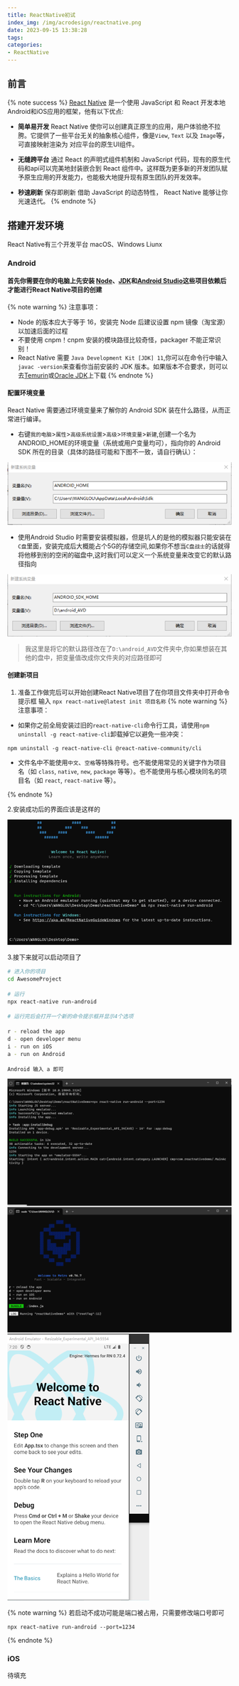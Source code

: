 ```yaml
---
title: ReactNative初试
index_img: /img/acrodesign/reactnative.png
date: 2023-09-15 13:38:28
tags:
categories:
- ReactNative
---
```


## 前言
{% note success %}
[React Native](https://reactnative.dev/) 是一个使用 JavaScript 和 React 开发本地Android和iOS应用的框架，他有以下优点: 
* **简单易开发**
React Native 使你可以创建真正原生的应用，用户体验绝不拉胯。它提供了一些平台无关的抽象核心组件，像是`View`, `Text` 以及 `Image`等，可直接映射渲染为 对应平台的原生UI组件。

* **无缝跨平台**
通过 React 的声明式组件机制和 JavaScript 代码，现有的原生代码和api可以完美地封装嵌合到 React 组件中。这样既为更多新的开发团队赋予原生应用的开发能力，也能极大地提升现有原生团队的开发效率。

* **秒速刷新**
保存即刷新  借助 JavaScript 的动态特性， React Native 能够让你光速迭代。
{% endnote %}



## 搭建开发环境

React Native有三个开发平台 macOS、Windows Liunx

### Android

#### 首先你需要在你的电脑上先安装 [Node](https://nodejs.org/en)、[JDK](https://www.oracle.com/java/technologies/downloads/#java11)和[Android Studio](https://developer.android.com/studio)这些项目依赖后才能进行React Native项目的创建
{% note warning %}
注意事项：
* Node 的版本应大于等于 16，安装完 Node 后建议设置 npm 镜像（淘宝源）以加速后面的过程
* 不要使用 cnpm！cnpm 安装的模块路径比较奇怪，packager 不能正常识别！
* React Native 需要 `Java Development Kit [JDK] 11`,你可以在命令行中输入 `javac -version`来查看你当前安装的 JDK 版本。如果版本不合要求，则可以去[Temurin](https://adoptium.net/zh-CN/temurin/releases/?variant=openjdk11&jvmVariant=hotspot)或[Oracle JDK](https://www.oracle.com/java/technologies/downloads/#java11)上下载
{% endnote %}

#### 配置环境变量
React Native 需要通过环境变量来了解你的 Android SDK 装在什么路径，从而正常进行编译。
* 右键`我的电脑`>`属性`>`高级系统设置`>`高级`>`环境变量`>`新建`,创建一个名为ANDROID_HOME的环境变量（系统或用户变量均可），指向你的 Android SDK 所在的目录（具体的路径可能和下图不一致，请自行确认）：

![](../img/blogimg/9-15/01.png)

* 使用Android Studio 时需要安装模拟器，但是坑人的是他的模拟器只能安装在`C盘`里面，安装完成后大概能占个5G的存储空间,如果你不想当`C盘战士`的话就得将他移到别的空闲的磁盘中,这时我们可以定义一个系统变量来改变它的默认路径指向

![](../img/blogimg/9-15/02.png)

>我这里是将它的默认路径改在了`D:\android_AVD`文件夹中,你如果想装在其他的盘中，把变量值改成你文件夹的对应路径即可

#### 创建新项目

1. 准备工作做完后可以开始创建React Native项目了在你项目文件夹中打开命令提示框 输入 
`npx react-native@latest init 项目名称`
{% note warning %}
注意事项：
* 如果你之前全局安装过旧的`react-native-cli`命令行工具，请使用`npm uninstall -g react-native-cli`卸载掉它以避免一些冲突：
```
npm uninstall -g react-native-cli @react-native-community/cli
```

* 文件名中不能使用`中文`、`空格`等特殊符号。也不能使用常见的关键字作为项目名（如 `class`, `native`, `new`, `package` 等等）。也不能使用与核心模块同名的项目名（如 `react`, `react-native` 等）。

{% endnote %}

2.安装成功后的界面应该是这样的

![](../img/blogimg/9-15/03.png)

3.接下来就可以启动项目了
```BASH
# 进入你的项目
cd AwesomeProject

# 运行
npx react-native run-android

# 运行完后会打开一个新的命令提示框并显示4个选项

r - reload the app
d - open developer menu
i - run on iOS
a - run on Android 

Android 输入 a 即可

```
![](../img/blogimg/9-15/04.png)
![](../img/blogimg/9-15/05.png)
![](../img/blogimg/9-15/06.png)

{% note warning %}
若启动不成功可能是端口被占用，只需要修改端口号即可

```
npx react-native run-android --port=1234
```
{% endnote %}



### iOS

待填充



